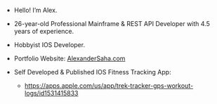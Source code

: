 - Hello! I’m Alex.
- 26-year-old Professional Mainframe & REST API Developer with 4.5 years of experience.
- Hobbyist IOS Developer.
- Portfolio Website: [AlexanderSaha.com](https://www.AlexanderSaha.com)


- Self Developed & Published IOS Fitness Tracking App:
  - https://apps.apple.com/us/app/trek-tracker-gps-workout-logs/id1531415833
